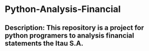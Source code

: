 # Python-Analysis-Financial

## **Description:** This repository is a project for python programers to analysis financial statements the Itau S.A.
